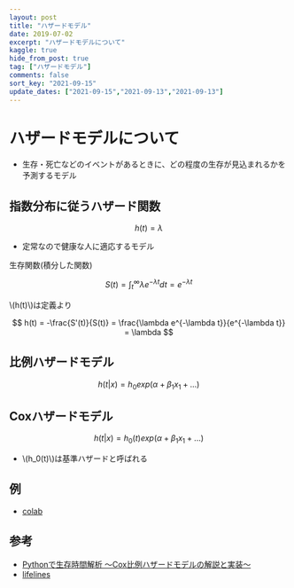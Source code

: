 ```yaml
---
layout: post
title: "ハザードモデル"
date: 2019-07-02
excerpt: "ハザードモデルについて"
kaggle: true
hide_from_post: true
tag: ["ハザードモデル"]
comments: false
sort_key: "2021-09-15"
update_dates: ["2021-09-15","2021-09-13","2021-09-13"]
---
```


# ハザードモデルについて
 - 生存・死亡などのイベントがあるときに、どの程度の生存が見込まれるかを予測するモデル

## 指数分布に従うハザード関数

$$
h(t) = \lambda
$$

 - 定常なので健康な人に適応するモデル

生存関数(積分した関数)

$$
S(t) = \int_{t}^{\infty} \lambda e^{-\lambda t} dt = e^{-\lambda t}
$$

\\(h(t)\\)は定義より

$$
h(t) = -\frac{S'(t)}{S(t)} = \frac{\lambda e^{-\lambda t}}{e^{-\lambda t}} = \lambda
$$

## 比例ハザードモデル

$$
h(t|x) = h_0 exp(\alpha + \beta_1 x_1 + ...)
$$

## Coxハザードモデル

$$
h(t|x) = h_0(t)  exp(\alpha + \beta_1 x_1 + ...)
$$

 - \\(h_0(t)\\)は基準ハザードと呼ばれる


## 例
 - [colab](https://colab.research.google.com/drive/11SHp_vkoCsRtyLK6Icf-QUCISC0A7UCb?usp=sharing)

## 参考
 - [Pythonで生存時間解析 〜Cox比例ハザードモデルの解説と実装〜](https://qiita.com/roki18d/items/b9aef6e3891e5b3a1f7b)
 - [lifelines](https://lifelines.readthedocs.io/en/latest/lifelines.datasets.html)
